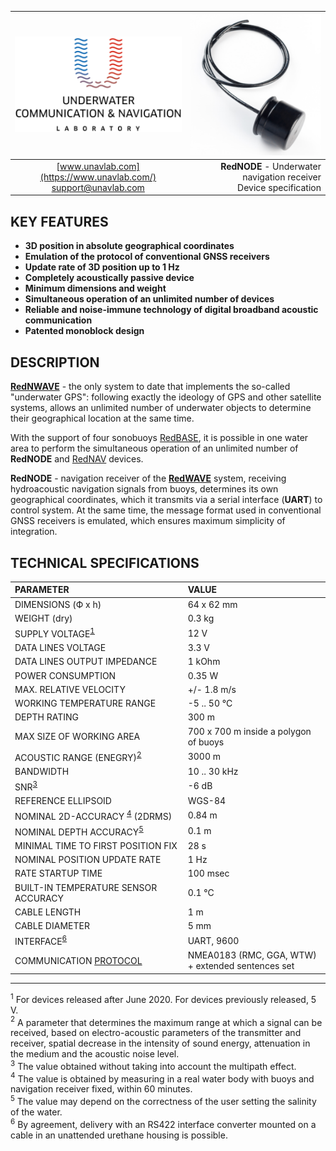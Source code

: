 | ![logo](/documentation/sm_logo.png) | ![logo](/documentation/def_modem_black.png) |
| :---: | ---: |
| [www.unavlab.com](https://www.unavlab.com/) <br/> [support@unavlab.com](mailto:support@unavlab.com) | **RedNODE** - Underwater navigation receiver <br/> Device specification |

## KEY FEATURES

* **3D position in absolute geographical coordinates**
* **Emulation of the protocol of conventional GNSS receivers**
* **Update rate of 3D position up to 1 Hz**
* **Completely acoustically passive device**
* **Minimum dimensions and weight**
* **Simultaneous operation of an unlimited number of devices**
* **Reliable and noise-immune technology of digital broadband acoustic communication**
* **Patented monoblock design**

## DESCRIPTION

**[RedNWAVE](RedWAVE_DataBrief_ru.md)** - the only system to date that implements the so-called "underwater GPS": following exactly
the ideology of GPS and other satellite systems, allows an unlimited number of underwater objects to determine their geographical 
location at the same time.
 
With the support of four sonobuoys [RedBASE](RedBASE_Specification_en.md), it is possible in one water area
to perform the simultaneous operation of an unlimited number of **RedNODE** and [RedNAV](RedNAV_Specification_en.md) devices.

**RedNODE** - navigation receiver of the **[RedWAVE](RedWAVE_DataBrief_en.md)** system, receiving hydroacoustic
navigation signals from buoys, determines its own geographical coordinates, which it transmits via a serial interface (**UART**)
to control system. At the same time, the message format used in conventional GNSS receivers is emulated, which ensures maximum 
simplicity of integration.

<div style="page-break-after: always;"></div>

## TECHNICAL SPECIFICATIONS

| PARAMETER | VALUE |
| :--- | :--- |
| DIMENSIONS (Ф х h) | 64 x 62 mm |
| WEIGHT (dry) | 0.3 kg |
| SUPPLY VOLTAGE<sup>[1](#footnote1)</sup> | 12 V |
| DATA LINES VOLTAGE | 3.3 V |
| DATA LINES OUTPUT IMPEDANCE | 1 kOhm |
| POWER CONSUMPTION | 0.35 W |
| MAX. RELATIVE VELOCITY | +/- 1.8 m/s  |
| WORKING TEMPERATURE RANGE | -5 .. 50 °С |
| DEPTH RATING | 300 m |
| MAX SIZE OF WORKING AREA |	700 х 700 m inside a polygon of buoys |
| ACOUSTIC RANGE (ENEGRY)<sup>[2](#footnote2)</sup> | 3000 m |
| BANDWIDTH | 10 .. 30 kHz |
| SNR<sup>[3](#footnote3)</sup> | -6 dB |
| REFERENCE ELLIPSOID | WGS-84 |
| NOMINAL 2D-ACCURACY <sup>[4](#footnote4)</sup> (2DRMS) | 0.84 m |
| NOMINAL DEPTH ACCURACY<sup>[5](#footnote5)</sup>  | 0.1 m |
| MINIMAL TIME TO FIRST POSITION FIX | 28 s |
| NOMINAL POSITION UPDATE RATE | 1 Hz |
| RATE STARTUP TIME | 100 msec |
| BUILT-IN TEMPERATURE SENSOR ACCURACY | 0.1 °C |
| CABLE LENGTH | 1 m |
| CABLE DIAMETER | 5 mm |
| INTERFACE<sup>[6](#footnote6)</sup> | UART, 9600  |
| COMMUNICATION [PROTOCOL](RedWAVE_Protocol_Specification_en.md) | NMEA0183 (RMC, GGA, WTW) <br/> + extended sentences set |

________________
<a name="footnote1"><sup>1</sup></a> For devices released after June 2020. For devices previously released, 5 V.  
<a name="footnote2"><sup>2</sup></a> A parameter that determines the maximum range at which a signal can be received, based on
electro-acoustic parameters of the transmitter and receiver, spatial decrease in the intensity of sound energy, attenuation in the medium and the acoustic noise level.  
<a name="footnote3"><sup>3</sup></a> The value obtained without taking into account the multipath effect.  
<a name="footnote4"><sup>4</sup></a> The value is obtained by measuring in a real water body with buoys and navigation receiver fixed, within 60 minutes.  
<a name="footnote5"><sup>5</sup></a> The value may depend on the correctness of the user setting the salinity of the water.  
<a name="footnote6"><sup>6</sup></a> By agreement, delivery with an RS422 interface converter mounted on a cable in an unattended urethane housing is possible. 
